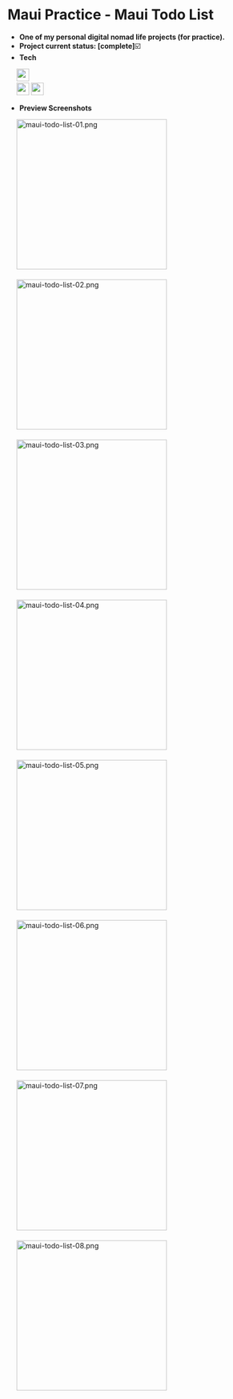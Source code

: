 # Maui Practice - Maui Todo List

- **One of my personal digital nomad life projects (for practice).**
- **Project current status: [complete]**:ballot_box_with_check:
- **Tech**
<p>
  <div>
    &emsp;
    <img src="https://img.shields.io/badge/C%23-239120?style=flat&logo=c-sharp&logoColor=white&logoWidth=25" height="25px"/>
  </div>
  <div>
    &emsp;
    <img src="https://img.shields.io/badge/.NET MAUI-512BD4?style=flat&logo=maui&logoColor=white&logoWidth=25" height="25px"/>
    <img src="https://img.shields.io/badge/CommunityToolkit.Mvvm-512BD4?style=flat&logo=maui&logoColor=white&logoWidth=25" height="25px"/>
  </div>
</p>

- **Preview Screenshots**
<p>
  <div>
    &emsp;
    <img width="300px" src="PreviewScreenshots/maui-todo-list-01.png" alt="maui-todo-list-01.png" />
  </div>
  &emsp;
  <div>
    &emsp;
    <img width="300px" src="PreviewScreenshots/maui-todo-list-02.png" alt="maui-todo-list-02.png" />
  </div>
  &emsp;
  <div>
    &emsp;
    <img width="300px" src="PreviewScreenshots/maui-todo-list-03.png" alt="maui-todo-list-03.png" />
  </div>
  &emsp;
  <div>
    &emsp;
    <img width="300px" src="PreviewScreenshots/maui-todo-list-04.png" alt="maui-todo-list-04.png" />
  </div>
  &emsp;
  <div>
    &emsp;
    <img width="300px" src="PreviewScreenshots/maui-todo-list-05.png" alt="maui-todo-list-05.png" />
  </div>
  &emsp;
  <div>
    &emsp;
    <img width="300px" src="PreviewScreenshots/maui-todo-list-06.png" alt="maui-todo-list-06.png" />
  </div>
  &emsp;
  <div>
    &emsp;
    <img width="300px" src="PreviewScreenshots/maui-todo-list-07.png" alt="maui-todo-list-07.png" />
  </div>
  &emsp;
  <div>
    &emsp;
    <img width="300px" src="PreviewScreenshots/maui-todo-list-08.png" alt="maui-todo-list-08.png" />
  </div>
</p>

<br/>

